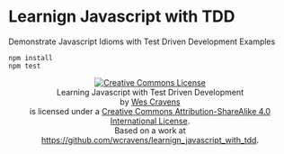 # Learnign Javascript with TDD
Demonstrate Javascript Idioms with Test Driven Development Examples

    npm install
    npm test

<footer>
<center>
<a rel="license"
href="http://creativecommons.org/licenses/by-sa/4.0/"><img alt="Creative
Commons License" style="border-width:0"
src="https://i.creativecommons.org/l/by-sa/4.0/80x15.png" /></a><br
/><span xmlns:dct="http://purl.org/dc/terms/"
property="dct:title">Learning Javascript with Test Driven
Development</span></br> by <a xmlns:cc="http://creativecommons.org/ns#"
href="https://github.com/wcravens/learnign_javascript_with_tdd"
property="cc:attributionName" rel="cc:attributionURL">Wes
Cravens</a><br> is
licensed under a <a rel="license"
href="http://creativecommons.org/licenses/by-sa/4.0/">Creative Commons
Attribution-ShareAlike 4.0 International License</a>.<br />Based on a
work at <a xmlns:dct="http://purl.org/dc/terms/"
href="https://github.com/wcravens/learnign_javascript_with_tdd"
rel="dct:source">https://github.com/wcravens/learnign_javascript_with_tdd</a>.
</center>
</footer>
